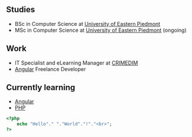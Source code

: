 ## Studies
- BSc in Computer Science at [University of Eastern Piedmont](https://www.uniupo.it/en)
- MSc in Computer Science at [University of Eastern Piedmont](https://www.uniupo.it/en) (ongoing)

## Work
- IT Specialist and eLearning Manager at [CRIMEDIM](https://www.crimedim.uniupo.it/)
- [Angular](https://angular.io/) Freelance Developer

## Currently learning
- [Angular](https://angular.io/)
- [PHP](https://www.php.net/)

```php
<?php
    echo "Hello"." "."World"."!"."<br>";
?>
```

